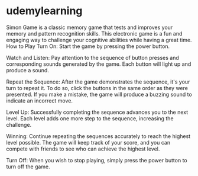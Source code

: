 # udemylearning
Simon Game is a classic memory game that tests and improves your memory and pattern recognition skills. 
This electronic game is a fun and engaging way to challenge your cognitive abilities while having a great time.
How to Play
Turn On: Start the game by pressing the power button.

Watch and Listen: Pay attention to the sequence of button presses and corresponding sounds generated by the game. Each button will light up and produce a sound.

Repeat the Sequence: After the game demonstrates the sequence, it's your turn to repeat it. To do so, click the buttons in the same order as they were presented. If you make a mistake, the game will produce a buzzing sound to indicate an incorrect move.

Level Up: Successfully completing the sequence advances you to the next level. Each level adds one more step to the sequence, increasing the challenge.

Winning: Continue repeating the sequences accurately to reach the highest level possible. The game will keep track of your score, and you can compete with friends to see who can achieve the highest level.

Turn Off: When you wish to stop playing, simply press the power button to turn off the game.
